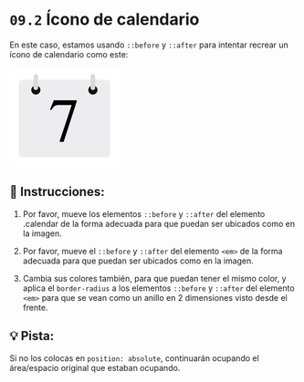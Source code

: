 # `09.2` Ícono de calendario

En este caso, estamos usando `::before` y `::after` para intentar recrear un ícono de calendario como este:

![Calendar Icon](../../.learn/assets/AlDLXvy.png?raw=true)

## 📝 Instrucciones:

1. Por favor, mueve los elementos `::before` y `::after` del elemento .calendar de la forma adecuada para que puedan ser ubicados como en la imagen.

2. Por favor, mueve el `::before` y `::after` del elemento `<em>` de la forma adecuada para que puedan ser ubicados como en la imagen.

3. Cambia sus colores también, para que puedan tener el mismo color, y aplica el `border-radius` a los elementos `::before` y `::after` del elemento `<em>` para que se vean como un anillo en 2 dimensiones visto desde el frente.

## 💡 Pista: 

Si no los colocas en `position: absolute`, continuarán ocupando el área/espacio original que estaban ocupando.